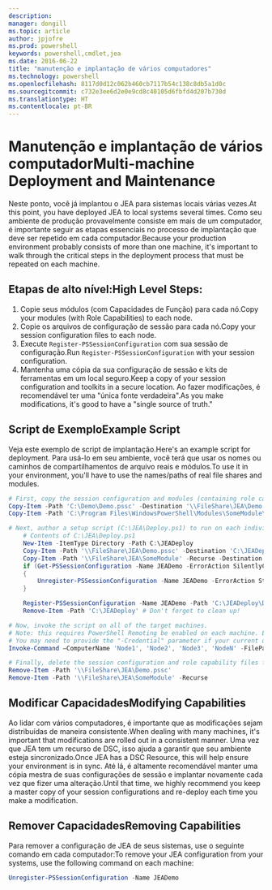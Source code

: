 ```yaml
---
description: 
manager: dongill
ms.topic: article
author: jpjofre
ms.prod: powershell
keywords: powershell,cmdlet,jea
ms.date: 2016-06-22
title: "manutenção e implantação de vários computadores"
ms.technology: powershell
ms.openlocfilehash: 8117d0d12c062b460cb7117b54c138c8db5a1d0c
ms.sourcegitcommit: c732e3ee6d2e0e9cd8c40105d6fbfd4d207b730d
ms.translationtype: HT
ms.contentlocale: pt-BR
---
```

# <a name="multi-machine-deployment-and-maintenance"></a><span data-ttu-id="e2b4d-103">Manutenção e implantação de vários computador</span><span class="sxs-lookup"><span data-stu-id="e2b4d-103">Multi-machine Deployment and Maintenance</span></span>
<span data-ttu-id="e2b4d-104">Neste ponto, você já implantou o JEA para sistemas locais várias vezes.</span><span class="sxs-lookup"><span data-stu-id="e2b4d-104">At this point, you have deployed JEA to local systems several times.</span></span>
<span data-ttu-id="e2b4d-105">Como seu ambiente de produção provavelmente consiste em mais de um computador, é importante seguir as etapas essenciais no processo de implantação que deve ser repetido em cada computador.</span><span class="sxs-lookup"><span data-stu-id="e2b4d-105">Because your production environment probably consists of more than one machine, it's important to walk through the critical steps in the deployment process that must be repeated on each machine.</span></span>

## <a name="high-level-steps"></a><span data-ttu-id="e2b4d-106">Etapas de alto nível:</span><span class="sxs-lookup"><span data-stu-id="e2b4d-106">High Level Steps:</span></span>
1.  <span data-ttu-id="e2b4d-107">Copie seus módulos (com Capacidades de Função) para cada nó.</span><span class="sxs-lookup"><span data-stu-id="e2b4d-107">Copy your modules (with Role Capabilities) to each node.</span></span>
2.  <span data-ttu-id="e2b4d-108">Copie os arquivos de configuração de sessão para cada nó.</span><span class="sxs-lookup"><span data-stu-id="e2b4d-108">Copy your session configuration files to each node.</span></span>
3.  <span data-ttu-id="e2b4d-109">Execute `Register-PSSessionConfiguration` com sua sessão de configuração.</span><span class="sxs-lookup"><span data-stu-id="e2b4d-109">Run `Register-PSSessionConfiguration` with your session configuration.</span></span>
4.  <span data-ttu-id="e2b4d-110">Mantenha uma cópia da sua configuração de sessão e kits de ferramentas em um local seguro.</span><span class="sxs-lookup"><span data-stu-id="e2b4d-110">Keep a copy of your session configuration and toolkits in a secure location.</span></span>
<span data-ttu-id="e2b4d-111">Ao fazer modificações, é recomendável ter uma "única fonte verdadeira".</span><span class="sxs-lookup"><span data-stu-id="e2b4d-111">As you make modifications, it's good to have a "single source of truth."</span></span>

## <a name="example-script"></a><span data-ttu-id="e2b4d-112">Script de Exemplo</span><span class="sxs-lookup"><span data-stu-id="e2b4d-112">Example Script</span></span>
<span data-ttu-id="e2b4d-113">Veja este exemplo de script de implantação.</span><span class="sxs-lookup"><span data-stu-id="e2b4d-113">Here's an example script for deployment.</span></span>
<span data-ttu-id="e2b4d-114">Para usá-lo em seu ambiente, você terá que usar os nomes ou caminhos de compartilhamentos de arquivo reais e módulos.</span><span class="sxs-lookup"><span data-stu-id="e2b4d-114">To use it in your environment, you'll have to use the names/paths of real file shares and modules.</span></span>
```PowerShell
# First, copy the session configuration and modules (containing role capability files) onto a file share you have access to.
Copy-Item -Path 'C:\Demo\Demo.pssc' -Destination '\\FileShare\JEA\Demo.pssc'
Copy-Item -Path 'C:\Program Files\WindowsPowerShell\Modules\SomeModule\' -Recurse -Destination '\\FileShare\JEA\SomeModule'

# Next, author a setup script (C:\JEA\Deploy.ps1) to run on each individual node
    # Contents of C:\JEA\Deploy.ps1
    New-Item -ItemType Directory -Path C:\JEADeploy
    Copy-Item -Path '\\FileShare\JEA\Demo.pssc' -Destination 'C:\JEADeploy\'
    Copy-Item -Path '\\FileShare\JEA\SomeModule' -Recurse -Destination 'C:\Program Files\WindowsPowerShell\Modules' # Remember, Role Capability Files are found in modules
    if (Get-PSSessionConfiguration -Name JEADemo -ErrorAction SilentlyContinue)
    {
        Unregister-PSSessionConfiguration -Name JEADemo -ErrorAction Stop
    }

    Register-PSSessionConfiguration -Name JEADemo -Path 'C:\JEADeploy\Demo.pssc'
    Remove-Item -Path 'C:\JEADeploy' # Don't forget to clean up!

# Now, invoke the script on all of the target machines.
# Note: this requires PowerShell Remoting be enabled on each machine. Enabling PowerShell remoting is a requirement to use JEA as well.
# You may need to provide the "-Credential" parameter if your current user account does not have admin permissions on these machines.
Invoke-Command –ComputerName 'Node1', 'Node2', 'Node3', 'NodeN' -FilePath 'C:\JEA\Deploy.ps1'

# Finally, delete the session configuration and role capability files from the file share.
Remove-Item -Path '\\FileShare\JEA\Demo.pssc'
Remove-Item -Path '\\FileShare\JEA\SomeModule' -Recurse
```
## <a name="modifying-capabilities"></a><span data-ttu-id="e2b4d-115">Modificar Capacidades</span><span class="sxs-lookup"><span data-stu-id="e2b4d-115">Modifying Capabilities</span></span>
<span data-ttu-id="e2b4d-116">Ao lidar com vários computadores, é importante que as modificações sejam distribuídas de maneira consistente.</span><span class="sxs-lookup"><span data-stu-id="e2b4d-116">When dealing with many machines, it's important that modifications are rolled out in a consistent manner.</span></span>
<span data-ttu-id="e2b4d-117">Uma vez que JEA tem um recurso de DSC, isso ajuda a garantir que seu ambiente esteja sincronizado.</span><span class="sxs-lookup"><span data-stu-id="e2b4d-117">Once JEA has a DSC Resource, this will help ensure your environment is in sync.</span></span>
<span data-ttu-id="e2b4d-118">Até lá, é altamente recomendável manter uma cópia mestra de suas configurações de sessão e implantar novamente cada vez que fizer uma alteração.</span><span class="sxs-lookup"><span data-stu-id="e2b4d-118">Until that time, we highly recommend you keep a master copy of your session configurations and re-deploy each time you make a modification.</span></span>

## <a name="removing-capabilities"></a><span data-ttu-id="e2b4d-119">Remover Capacidades</span><span class="sxs-lookup"><span data-stu-id="e2b4d-119">Removing Capabilities</span></span>
<span data-ttu-id="e2b4d-120">Para remover a configuração de JEA de seus sistemas, use o seguinte comando em cada computador:</span><span class="sxs-lookup"><span data-stu-id="e2b4d-120">To remove your JEA configuration from your systems, use the following command on each machine:</span></span>
```PowerShell
Unregister-PSSessionConfiguration -Name JEADemo
```

